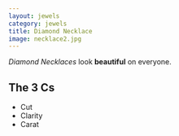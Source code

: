 ```yaml
---
layout: jewels
category: jewels
title: Diamond Necklace
image: necklace2.jpg
---
```


*Diamond Necklaces* look **beautiful** on everyone.  


## The 3 Cs 

- Cut
- Clarity
- Carat 
